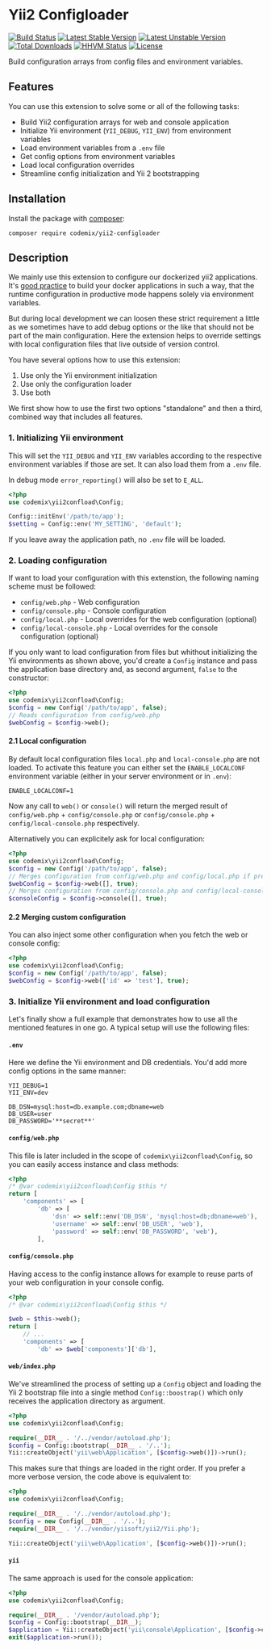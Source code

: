 Yii2 Configloader
=================

[![Build Status](https://secure.travis-ci.org/codemix/yii2-configloader.png)](http://travis-ci.org/codemix/yii2-configloader)
[![Latest Stable Version](https://poser.pugx.org/codemix/yii2-configloader/v/stable.svg)](https://packagist.org/packages/codemix/yii2-configloader)
[![Latest Unstable Version](https://poser.pugx.org/codemix/yii2-configloader/v/unstable.svg)](https://packagist.org/packages/codemix/yii2-configloader)
[![Total Downloads](https://poser.pugx.org/codemix/yii2-configloader/downloads)](https://packagist.org/packages/codemix/yii2-configloader)
[![HHVM Status](http://hhvm.h4cc.de/badge/yiisoft/yii2-dev.png)](http://hhvm.h4cc.de/package/codemix/yii2-configloader)
[![License](https://poser.pugx.org/codemix/yii2-configloader/license.svg)](https://packagist.org/packages/codemix/yii2-configloader)

Build configuration arrays from config files and environment variables.

## Features

You can use this extension to solve some or all of the following tasks:

 * Build Yii2 configuration arrays for web and console application
 * Initialize Yii environment (`YII_DEBUG`, `YII_ENV`) from environment variables
 * Load environment variables from a `.env` file
 * Get config options from environment variables
 * Load local configuration overrides
 * Streamline config initialization and Yii 2 bootstrapping

## Installation

Install the package with [composer](http://getcomposer.org):

    composer require codemix/yii2-configloader


## Description

We mainly use this extension to configure our dockerized yii2 applications.
It's [good practice](https://12factor.net/) to build your docker applications in such a way,
that the runtime configuration in productive mode happens solely via environment variables.

But during local development we can loosen these strict requirement a little as we
sometimes have to add debug options or the like that should not be part of the main
configuration. Here the extension helps to override settings with local configuration
files that live outside of version control.

You have several options how to use this extension:

 1. Use only the Yii environment initialization
 2. Use only the configuration loader
 3. Use both

We first show how to use the first two options "standalone" and then a third,
combined way that includes all features.


### 1. Initializing Yii environment

This will set the `YII_DEBUG` and `YII_ENV` variables according to the respective
environment variables if those are set. It can also load them from a `.env` file.

In debug mode `error_reporting()` will also be set to `E_ALL`.

```php
<?php
use codemix\yii2confload\Config;

Config::initEnv('/path/to/app');
$setting = Config::env('MY_SETTING', 'default');
```

If you leave away the application path, no `.env` file will be loaded.


### 2. Loading configuration

If want to load your configuration with this extenstion, the following naming scheme
must be followed:

 * `config/web.php` - Web configuration
 * `config/console.php` - Console configuration
 * `config/local.php` - Local overrides for the web configuration (optional)
 * `config/local-console.php` - Local overrides for the console configuration (optional)

If you only want to load configuration from files but whithout initializing the Yii
environments as shown above, you'd create a `Config` instance and pass the application
base directory and, as second argument, `false` to the constructor:

```php
<?php
use codemix\yii2confload\Config;
$config = new Config('/path/to/app', false);
// Reads configuration from config/web.php
$webConfig = $config->web();
```

#### 2.1 Local configuration

By default local configuration files `local.php` and `local-console.php` are not
loaded. To activate this feature you can either set the `ENABLE_LOCALCONF` environment
variable (either in your server environment or in `.env`):

```
ENABLE_LOCALCONF=1
```

Now any call to `web()` or `console()` will return the merged result of `config/web.php` +
`config/console.php` or `config/console.php` + `config/local-console.php` respectively.


Alternatively you can explicitely ask for local configuration:

```php
<?php
use codemix\yii2confload\Config;
$config = new Config('/path/to/app', false);
// Merges configuration from config/web.php and config/local.php if present
$webConfig = $config->web([], true);
// Merges configuration from config/console.php and config/local-console.php if present
$consoleConfig = $config->console([], true);
```

#### 2.2 Merging custom configuration

You can also inject some other configuration when you fetch the web or console config:

```php
<?php
use codemix\yii2confload\Config;
$config = new Config('/path/to/app', false);
$webConfig = $config->web(['id' => 'test'], true);
```


### 3. Initialize Yii environment and load configuration

Let's finally show a full example that demonstrates how to use all the mentioned
features in one go. A typical setup will use the following files:

#### `.env`

Here we define the Yii environment and DB credentials. You'd add more config options
in the same manner:

```
YII_DEBUG=1
YII_ENV=dev

DB_DSN=mysql:host=db.example.com;dbname=web
DB_USER=user
DB_PASSWORD='**secret**'
```

#### `config/web.php`

This file is later included in the scope of `codemix\yii2confload\Config`, so you
can easily access instance and class methods:

```php
<?php
/* @var codemix\yii2confload\Config $this */
return [
    'components' => [
        'db' => [
            'dsn' => self::env('DB_DSN', 'mysql:host=db;dbname=web'),
            'username' => self::env('DB_USER', 'web'),
            'password' => self::env('DB_PASSWORD', 'web'),
        ],
```

#### `config/console.php`

Having access to the config instance allows for example to reuse parts of your web
configuration in your console config.

```php
<?php
/* @var codemix\yii2confload\Config $this */

$web = $this->web();
return [
    // ...
    'components' => [
        'db' => $web['components']['db'],
```

#### `web/index.php`

We've streamlined the process of setting up a `Config` object and loading the
Yii 2 bootstrap file into a single method `Config::boostrap()` which only
receives the application directory as argument.

```php
<?php
use codemix\yii2confload\Config;

require(__DIR__ . '/../vendor/autoload.php');
$config = Config::bootstrap(__DIR__ . '/..');
Yii::createObject('yii\web\Application', [$config->web()])->run();
```

This makes sure that things are loaded in the right order. If you prefer a more
verbose version, the code above is equivalent to:

```php
<?php
use codemix\yii2confload\Config;

require(__DIR__ . '/../vendor/autoload.php');
$config = new Config(__DIR__ . '/..');
require(__DIR__ . '/../vendor/yiisoft/yii2/Yii.php');

Yii::createObject('yii\web\Application', [$config->web()])->run();
```

#### `yii`

The same approach is used for the console application:

```php
<?php
use codemix\yii2confload\Config;

require(__DIR__ . '/vendor/autoload.php');
$config = Config::bootstrap(__DIR__);
$application = Yii::createObject('yii\console\Application', [$config->console()]);
exit($application->run());
```
